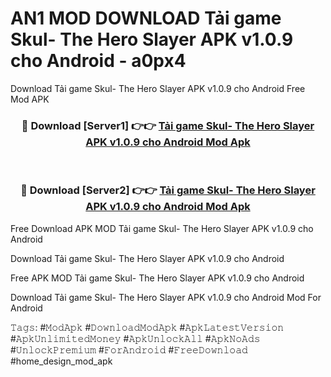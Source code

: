 # AN1 MOD DOWNLOAD Tải game Skul- The Hero Slayer APK v1.0.9 cho Android - a0px4
Download Tải game Skul- The Hero Slayer APK v1.0.9 cho Android Free Mod APK

<div align="center">
<h3>🔴 Download [Server1] 👉👉 <a href="https://apk-comot.site?title=Tải_game_Skul-_The_Hero_Slayer_APK_v1.0.9_cho_Android">Tải game Skul- The Hero Slayer APK v1.0.9 cho Android Mod Apk</a></h3><br>

<h3>🔴 Download [Server2] 👉👉 <a href="https://apk-comot.site?title=Tải_game_Skul-_The_Hero_Slayer_APK_v1.0.9_cho_Android">Tải game Skul- The Hero Slayer APK v1.0.9 cho Android Mod Apk</a></h3>
</div>


Free Download APK MOD Tải game Skul- The Hero Slayer APK v1.0.9 cho Android

Download Tải game Skul- The Hero Slayer APK v1.0.9 cho Android 

Free APK MOD Tải game Skul- The Hero Slayer APK v1.0.9 cho Android 

Download Tải game Skul- The Hero Slayer APK v1.0.9 cho Android Mod For Android

𝚃𝚊𝚐𝚜: #𝙼𝚘𝚍𝙰𝚙𝚔 #𝙳𝚘𝚠𝚗𝚕𝚘𝚊𝚍𝙼𝚘𝚍𝙰𝚙𝚔 #𝙰𝚙𝚔𝙻𝚊𝚝𝚎𝚜𝚝𝚅𝚎𝚛𝚜𝚒𝚘𝚗 #𝙰𝚙𝚔𝚄𝚗𝚕𝚒𝚖𝚒𝚝𝚎𝚍𝙼𝚘𝚗𝚎𝚢 #𝙰𝚙𝚔𝚄𝚗𝚕𝚘𝚌𝚔𝙰𝚕𝚕 #𝙰𝚙𝚔𝙽𝚘𝙰𝚍𝚜 #𝚄𝚗𝚕𝚘𝚌𝚔𝙿𝚛𝚎𝚖𝚒𝚞𝚖 #𝙵𝚘𝚛𝙰𝚗𝚍𝚛𝚘𝚒𝚍 #𝙵𝚛𝚎𝚎𝙳𝚘𝚠𝚗𝚕𝚘𝚊𝚍 #home_design_mod_apk